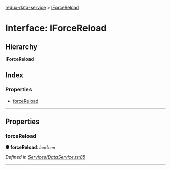 [redux-data-service](../README.md) > [IForceReload](../interfaces/iforcereload.md)

# Interface: IForceReload

## Hierarchy

**IForceReload**

## Index

### Properties

* [forceReload](iforcereload.md#forcereload)

---

## Properties

<a id="forcereload"></a>

###  forceReload

**● forceReload**: *`boolean`*

*Defined in [Services/DataService.ts:85](https://github.com/Rediker-Software/redux-data-service/blob/9a774aa/src/Services/DataService.ts#L85)*

___

